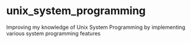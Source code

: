 # unix_system_programming
Improving my knowledge of Unix System Programming by implementing various system programming features
